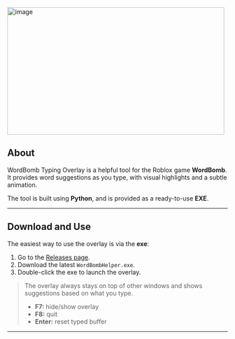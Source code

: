 <img width="496" height="292" alt="image" src="https://github.com/user-attachments/assets/74fede1a-1023-4163-a474-ec3cbb71b302" />

## About

WordBomb Typing Overlay is a helpful tool for the Roblox game **WordBomb**. It provides word suggestions as you type, with visual highlights and a subtle animation.  

The tool is built using **Python**, and is provided as a ready-to-use **EXE**.

---

## Download and Use

The easiest way to use the overlay is via the **exe**:

1. Go to the [Releases page](https://github.com/thijsvndmeer/Word-Bomb-Helper/releases).  
2. Download the latest `WordBombHelper.exe`.  
3. Double-click the exe to launch the overlay.  

> The overlay always stays on top of other windows and shows suggestions based on what you type.  
> - **F7:** hide/show overlay  
> - **F8:** quit  
> - **Enter:** reset typed buffer

---
